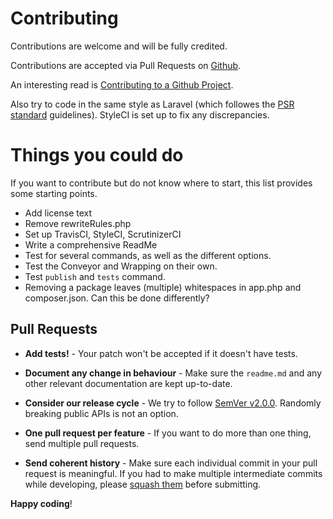 # Contributing

Contributions are welcome and will be fully credited.

Contributions are accepted via Pull Requests on [Github](https://github.com/krisozolins/laravelpackageexample).

An interesting read is [Contributing to a Github Project](http://jasonlewis.me/article/contributing-to-a-github-project).

Also try to code in the same style as Laravel (which followes the [PSR standard](http://www.php-fig.org/) guidelines). StyleCI is set up to fix any discrepancies.

# Things you could do

If you want to contribute but do not know where to start, this list provides some starting points.

- Add license text
- Remove rewriteRules.php
- Set up TravisCI, StyleCI, ScrutinizerCI
- Write a comprehensive ReadMe
- Test for several commands, as well as the different options.
- Test the Conveyor and Wrapping on their own.
- Test `publish` and `tests` command.
- Removing a package leaves (multiple) whitespaces in app.php and composer.json. Can this be done differently?

## Pull Requests

- **Add tests!** - Your patch won't be accepted if it doesn't have tests.

- **Document any change in behaviour** - Make sure the `readme.md` and any other relevant documentation are kept up-to-date.

- **Consider our release cycle** - We try to follow [SemVer v2.0.0](http://semver.org/). Randomly breaking public APIs is not an option.

- **One pull request per feature** - If you want to do more than one thing, send multiple pull requests.

- **Send coherent history** - Make sure each individual commit in your pull request is meaningful. If you had to make multiple intermediate commits while developing, please [squash them](http://www.git-scm.com/book/en/v2/Git-Tools-Rewriting-History#Changing-Multiple-Commit-Messages) before submitting.

**Happy coding**!
